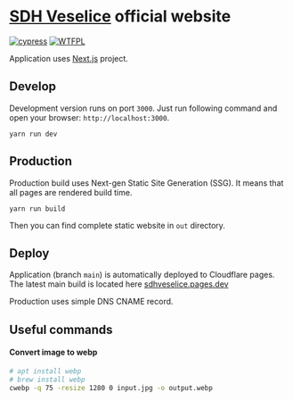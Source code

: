 # [SDH Veselice](http://sdhveselice.cz) official website

[![cypress](https://github.com/kotrzina/sdhveselice/actions/workflows/cypress.yml/badge.svg)](https://github.com/kotrzina/sdhveselice/actions/workflows/cypress.yml)
[![WTFPL](http://www.wtfpl.net/wp-content/uploads/2012/12/wtfpl-badge-4.png)](http://www.wtfpl.net/)

Application uses [Next.js](https://nextjs.org/) project.

## Develop

Development version runs on port `3000`. Just run following command and open your browser: `http://localhost:3000`.

```
yarn run dev
```

## Production

Production build uses Next-gen Static Site Generation (SSG). It means that all pages are rendered build time.

```
yarn run build
```

Then you can find complete static website in `out` directory.

## Deploy

Application (branch `main`) is automatically deployed to Cloudflare pages. The latest main build is located
here [sdhveselice.pages.dev](https://sdhveselice.pages.dev)

Production uses simple DNS CNAME record.

## Useful commands

#### Convert image to webp

```bash
# apt install webp
# brew install webp
cwebp -q 75 -resize 1280 0 input.jpg -o output.webp
```
